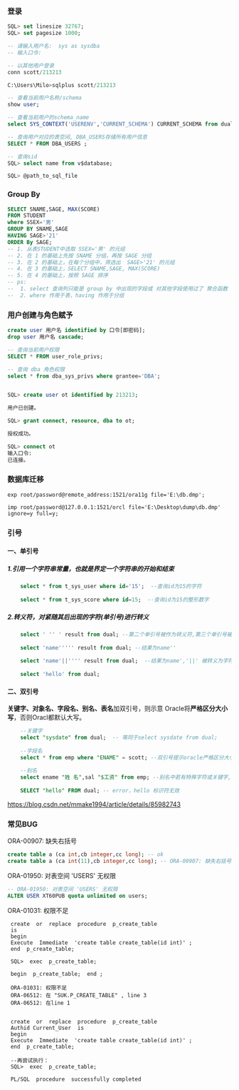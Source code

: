 ### 登录

```sql
SQL> set linesize 32767;
SQL> set pagesize 1000;

-- 请输入用户名:  sys as sysdba
-- 输入口令:

-- 以其他用户登录
conn scott/213213

C:\Users\Milo>sqlplus scott/213213

-- 查看当前用户名称/schema
show user;

-- 查看当前用户的schema_name
select SYS_CONTEXT('USERENV','CURRENT_SCHEMA') CURRENT_SCHEMA from dual;

-- 查询用户对应的表空间, DBA_USERS存储所有用户信息
SELECT * FROM DBA_USERS ;

-- 查询sid
SQL> select name from v$database;

SQL> @path_to_sql_file

```

### Group By

```sql
SELECT SNAME,SAGE, MAX(SCORE)
FROM STUDENT 
where SSEX='男' 
GROUP BY SNAME,SAGE 
HAVING SAGE>'21'
ORDER By SAGE;
-- 1. 从表STUDENT中选取 SSEX='男' 的元组
-- 2. 在 1 的基础上先按 SNAME 分组，再按 SAGE 分组
-- 3. 在 2 的基础上，在每个分组中，筛选出  SAGE>'21' 的元组
-- 4. 在 3 的基础上，SELECT SNAME,SAGE, MAX(SCORE)
-- 5. 在 4 的基础上，按照 SAGE 排序
-- ps:
--  1. select 查询列只能是 group by 中出现的字段或 对其他字段使用过了 聚合函数
--  2. where 作用于表，having 作用于分组
```

### 用户创建与角色赋予

```sql
create user 用户名 identified by 口令[即密码];
drop user 用户名 cascade;

-- 查询当前用户权限
SELECT * FROM user_role_privs;

-- 查询 dba 角色权限
select * from dba_sys_privs where grantee='DBA';


SQL> create user ot identified by 213213;

用户已创建。

SQL> grant connect, resource, dba to ot;

授权成功。

SQL> connect ot
输入口令:
已连接。
```

### 数据库迁移

```shell
exp root/password@remote_address:1521/ora11g file='E:\db.dmp';

imp root/password@127.0.0.1:1521/orcl file='E:\Desktop\dump\db.dmp' ignore=y full=y;
```

### 引号

#### 一、单引号

##### 1.引用一个字符串常量，也就是界定一个字符串的开始和结束

```sql
    select * from t_sys_user where id='15';  --查询id为15的字符
    
    select * from t_sys_score where id=15;  --查询id为15的整形数字
```

##### 2.转义符，对紧随其后出现的字符(单引号)进行转义

```sql
    select ' '' ' result from dual; --第二个单引号被作为转义符,第三个单引号被转义.结果为 '
    
    select 'name''''' result from dual; --结果为name''
    
    select 'name'||'''' result from dual;  --结果为name','||' 被转义为字符拼接
    
    select 'hello' from dual;
```

#### 二、双引号

**关键字、对象名、字段名、别名、表名**加双引号，则示意 Oracle将**严格区分大小写**，否则Oracl都默认大写。 

```sql
    --关键字
    select "sysdate" from dual;  -- 等同于select sysdate from dual; 
    
    --字段名 
    select * from emp where "ENAME" = scott; --双引号提示oracle严格区分大小写,ename将报错
    
    --别名
    select ename "姓 名",sal "$工资" from emp; --别名中若有特殊字符或关键字,需要双引号包住
    
    SELECT "hello" FROM dual; -- error，hello 标识符无效
```

https://blog.csdn.net/mmake1994/article/details/85982743

### 常见BUG

ORA-00907: 缺失右括号

```sql
create table a (ca int,cb integer,cc long); -- ok
create table a (ca int(11),cb integer,cc long); -- ORA-00907: 缺失右括号
```

ORA-01950: 对表空间 'USERS' 无权限

```sql
-- ORA-01950: 对表空间 'USERS' 无权限
ALTER USER XT60PUB quota unlimited on users;
```

ORA-01031: 权限不足

```
 create  or  replace  procedure  p_create_table  
 is
 begin
 Execute  Immediate  'create table create_table(id int)' ;
 end  p_create_table;
 
 SQL>  exec  p_create_table;

 begin  p_create_table;  end ;

 ORA-01031: 权限不足
 ORA-06512: 在 "SUK.P_CREATE_TABLE" , line 3
 ORA-06512: 在line 1
 
 
 create  or  replace  procedure  p_create_table  
 Authid Current_User  is
 begin
 Execute  Immediate  'create table create_table(id int)' ;
 end  p_create_table;

 --再尝试执行：
 SQL>  exec  p_create_table;

 PL/SQL  procedure  successfully completed
```

